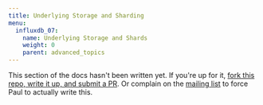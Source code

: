 ```yaml
---
title: Underlying Storage and Sharding
menu:
  influxdb_07:
    name: Underlying Storage and Shards
    weight: 0
    parent: advanced_topics
---
```


This section of the docs hasn't been written yet.
If you're up for it, [fork this repo, write it up, and submit a PR](https://github.com/influxdb/influxdb.org).
Or complain on the [mailing list](https://groups.google.com/forum/#!forum/influxdb) to force Paul to actually write this.
